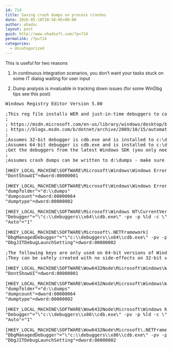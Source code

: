 ```yaml
---
id: 714
title: Saving crash dumps on process crashes
date: 2016-05-18T20:58:05+00:00
author: ohadsc
layout: post
guid: http://www.ohadsoft.com/?p=714
permalink: /?p=714
categories:
  - Uncategorized
---
```

This is useful for two reasons
  
1. In continuous integration scenarios, you don&#8217;t want your tasks stuck on some IT dialog waiting for user input
  
2. Dump analysis is invaluable in tracking down issues (for some WinDbg tips see this post)

<pre class="brush: plain; title: ; notranslate" title="">Windows Registry Editor Version 5.00
 
;This reg file installs WER and just-in-time debuggers to capture a dump of all process crashes for the machine:
;
; https://msdn.microsoft.com/en-us/library/windows/desktop/bb787181(v=vs.85).aspx
; https://blogs.msdn.com/b/dotnet/archive/2009/10/15/automatically-capturing-a-dump-when-a-process-crashes.aspx
;
;Assumes 32-bit debugger is cdb.exe and is installed to c:\debuggers\x86\.
;Assumes 64-bit debugger is cdb.exe and is installed to c:\debuggers\x64\.
;Get the debuggers from the latest Windows SDK (you only need to install "Debugging Tools for Windows")
;
;Assumes crash dumps can be written to d:\dumps - make sure all users have write access to this directory!
 
[HKEY_LOCAL_MACHINE\SOFTWARE\Microsoft\Windows\Windows Error Reporting]
"DontShowUI"=dword:00000001

[HKEY_LOCAL_MACHINE\SOFTWARE\Microsoft\Windows\Windows Error Reporting\localdumps]
"dumpfolder"="d:\\dumps"
"dumpcount"=dword:00000064
"dumptype"=dword:00000002

[HKEY_LOCAL_MACHINE\SOFTWARE\Microsoft\Windows NT\CurrentVersion\AeDebug]
"Debugger"="\"c:\\debuggers\\x64\\cdb.exe\" -pv -p %ld -c \".dump /u /ma d:\\dumps\\crash.dmp;.kill;qd\""
"Auto"="1"

[HKEY_LOCAL_MACHINE\SOFTWARE\Microsoft\.NETFramework]
"DbgManagedDebugger"="\"c:\\debuggers\\x64\\cdb.exe\" -pv -p %ld -c \".dump /u /ma d:\\dumps\\crash.dmp;.kill;qd\""
"DbgJITDebugLaunchSetting"=dword:00000002
 
;The following keys are only used on 64-bit versions of Windows (note Wow6432Node).
;They can be safely created with no side-effects on 32-bit versions of Windows.

[HKEY_LOCAL_MACHINE\SOFTWARE\Wow6432Node\Microsoft\Windows\Windows Error Reporting]
"DontShowUI"=dword:00000001

[HKEY_LOCAL_MACHINE\SOFTWARE\Wow6432Node\Microsoft\Windows\Windows Error Reporting\localDumps]
"dumpfolder"="d:\\dumps"
"dumpcount"=dword:00000064
"dumptype"=dword:00000002

[HKEY_LOCAL_MACHINE\SOFTWARE\Wow6432Node\Microsoft\Windows NT\CurrentVersion\AeDebug]
"Debugger"="\"c:\\debuggers\\x86\\cdb.exe\" -pv -p %ld -c \".dump /u /ma d:\\dumps\\crash.dmp;.kill;qd\""
"Auto"="1"
 
[HKEY_LOCAL_MACHINE\SOFTWARE\Wow6432Node\Microsoft\.NETFramework]
"DbgManagedDebugger"="\"c:\\debuggers\\x86\\cdb.exe\" -pv -p %ld -c \".dump /u /ma d:\\dumps\\crash.dmp;.kill;qd\""
"DbgJITDebugLaunchSetting"=dword:00000002
</pre>